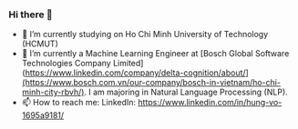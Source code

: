 ### Hi there 👋


- 🔭 I’m currently studying on Ho Chi Minh University of Technology (HCMUT)
- 🌱 I’m currently a Machine Learning Engineer at [Bosch Global Software Technologies Company Limited](https://www.linkedin.com/company/delta-cognition/about/](https://www.bosch.com.vn/our-company/bosch-in-vietnam/ho-chi-minh-city-rbvh/). I am majoring in Natural Language Processing (NLP).
- 📫 How to reach me: LinkedIn: https://www.linkedin.com/in/hung-vo-1695a9181/

